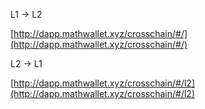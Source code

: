 L1 -> L2

[http://dapp.mathwallet.xyz/crosschain/#/](http://dapp.mathwallet.xyz/crosschain/#/)

L2 -> L1

[http://dapp.mathwallet.xyz/crosschain/#/l2](http://dapp.mathwallet.xyz/crosschain/#/l2)
